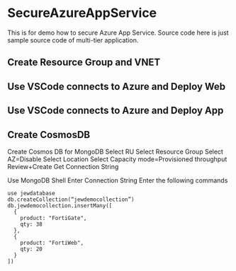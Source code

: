 # SecureAzureAppService
This is for demo how to secure Azure App Service.
Source code here is just sample source code of multi-tier application.

## Create Resource Group and VNET  

## Use VSCode connects to Azure and Deploy Web

## Use VSCode connects to Azure and Deploy App

## Create CosmosDB  
Create Cosmos DB for MongoDB
Select RU
Select Resource Group
Select AZ=Disable
Select Location
Select Capacity mode=Provisioned throughput
Review+Create
Get Connection String

Use MongoDB Shell
Enter Connection String
Enter the following commands
```
use jewdatabase
db.createCollection(“jewdemocollection”)
db.jewdemocollection.insertMany([  
  {
    product: "FortiGate", 
    qty: 38
  },
  {
    product: "FortiWeb",
    qty: 20
  }
])
```

